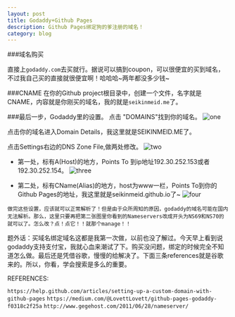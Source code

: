 ```yaml
---
layout: post
title: Godaddy+Github Pages
description: Github Pages绑定狗的爹注册的域名！
category: blog
---
```


###域名购买

直接上`godaddy.com`去买就行。据说可以搞到coupon，可以很便宜的买到域名，不过我自己买的直接就很便宜啊！哈哈哈~两年都没多少钱~

###CNAME
在你的Github project根目录中，创建一个文件，名字就是CNAME，内容就是你刚买的域名，我的就是`seikinmeid.me`了。

###最后一步，Godaddy里的设置。
点击 "DOMAINS"找到你的域名。
![one](http://i867.photobucket.com/albums/ab235/seikinmeid/ScreenShot2014-06-13at142523_zpsefb9e66e.png)

点击你的域名进入Domain Details，我这里就是SEIKINMEID.ME了。

点击Settings右边的DNS Zone File,做两处修改。
![two](http://i867.photobucket.com/albums/ab235/seikinmeid/ScreenShot2014-06-13at142637_zpsdd31ced2.png)

   * 第一处，标有A(Host)的地方，Points To 到ip地址192.30.252.153或者192.30.252.154。
    ![three](http://i867.photobucket.com/albums/ab235/seikinmeid/ScreenShot2014-06-13at143112_zpscb93a571.png)

   * 第二处，标有CName(Alias)的地方，host为www一栏，Points To到你的Github Pages的地址，我这里就是seikinmeid.github.io了~
    ![four](http://i867.photobucket.com/albums/ab235/seikinmeid/ScreenShot2014-06-13at143121_zpsd13cc74a.png)
    
    做完这些设置，应该就可以正常解析了！但是由于众所周知的原因，godaddy的域名可能在国内无法解析。那么，这里只要再把第二张图里你看到的Nameservers改成开头为NS69和NS70的就可以了。怎么改？点！点它！！就那个manage！！

题外话：买域名绑定域名这都是我第一次做，以前也没了解过。今天早上看到说godaddy支持支付宝，我就心血来潮试了下。购买没问题，绑定的时候完全不知道怎么做。最后还是凭借谷歌，慢慢的给解决了。下面三条references就是谷歌来的。所以，你看，学会搜索是多么的重要。

REFERENCES:

`https://help.github.com/articles/setting-up-a-custom-domain-with-github-pages`
`https://medium.com/@LovettLovett/github-pages-godaddy-f0318c2f25a`
`http://www.gegehost.com/2011/06/28/nameserver/`

